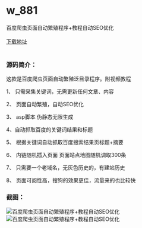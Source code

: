 # w_881
百度爬虫页面自动繁殖程序+教程自动SEO优化
<br/></br>
[下载地址](https://www.uuid2.com/881.html "下载地址")
<br/></br>
<h3>源码简介：</h3>
<p>这款是百度爬虫页面自动繁殖泛目录程序。附视频教程<p>
<p>1、 只需采集关键词，无需更新任何文章、内容<p>
<p>2、 页面自动繁殖，自动SEO优化<p>
<p>3、 asp脚本 伪静态无限生成<p>
<p>4、自动抓取百度的关键词结果和标题<p>
<p>5、 根据关键词自动抓取百度搜索结果页标题+摘要<p>
<p>6、 内链随机插入页面 页面站点地图随机调取300条<p>
<p>7、 只需要一个老域名，无灰色历史的，有建站历史<p>
<p>8、 页面可阅性高，搜狗的效果更佳，流量来的也比较快<p>
<h3>截图：</h3>
<img src="https://www.uuid2.com/wp-content/uploads/img/202105/c54d5d1515.png" alt="百度爬虫页面自动繁殖程序+教程自动SEO优化"><img src="https://www.uuid2.com/wp-content/uploads/img/202105/6894347799.png" alt="百度爬虫页面自动繁殖程序+教程自动SEO优化">
